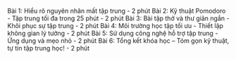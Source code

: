 Bài 1: Hiểu rõ nguyên nhân mất tập trung - 2 phút
Bài 2: Kỹ thuật Pomodoro - Tập trung tối đa trong 25 phút - 2 phút
Bài 3: Bài tập thở và thư giãn ngắn - Khôi phục sự tập trung - 2 phút
Bài 4: Môi trường học tập tối ưu - Thiết lập không gian lý tưởng - 2 phút
Bài 5: Sử dụng công nghệ hỗ trợ tập trung - Ứng dụng và mẹo nhỏ - 2 phút
Bài 6: Tổng kết khóa học – Tóm gọn kỹ thuật, tự tin tập trung học! - 2 phút